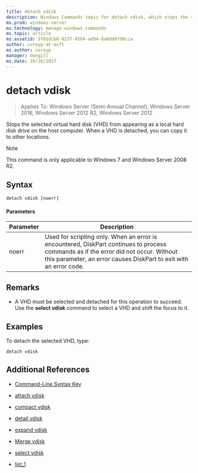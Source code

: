 ```yaml
---
title: detach vdisk
description: Windows Commands topic for detach vdisk, which stops the selected virtual hard disk (VHD) from appearing as a local hard disk drive on the host computer.
ms.prod: windows-server
ms.technology: manage-windows-commands
ms.topic: article
ms.assetid: 5f01dcb8-9237-4564-ad94-8a8dd0fd0cca
author: coreyp-at-msft
ms.author: coreyp
manager: dongill
ms.date: 10/16/2017
---
```


# detach vdisk

>Applies To: Windows Server (Semi-Annual Channel), Windows Server 2016, Windows Server 2012 R2, Windows Server 2012

Stops the selected virtual hard disk (VHD) from appearing as a local hard disk drive on the host computer. When a VHD is detached, you can copy it to other locations.  
  
> [!NOTE]  
> This command is only applicable to Windows 7 and Windows Server 2008 R2.  
  
## Syntax  
  
```  
detach vdisk [noerr]  
```  
  
#### Parameters  
  
|Parameter|Description|  
|-------|--------|  
|noerr|Used for scripting only. When an error is encountered, DiskPart continues to process commands as if the error did not occur. Without this parameter, an error causes DiskPart to exit with an error code.|  
  
## Remarks  
  
-   A VHD must be selected and detached for this operation to succeed. Use the **select vdisk** command to select a VHD and shift the focus to it.  
  
## <a name=BKMK_Examples></a>Examples  
To detach the selected VHD, type:  
  
```  
detach vdisk  
```  
  
## Additional References  
  
-   [Command-Line Syntax Key](command-line-syntax-key.md)  
  
-   [attach vdisk](attach-vdisk.md)  
  
-   [compact vdisk](compact-vdisk.md)  

-   [detail vdisk](detail-vdisk.md)  
  
-   [expand vdisk](expand-vdisk.md)  
  
-   [Merge vdisk](merge-vdisk.md)  
  
-   [select vdisk](select-vdisk.md)  
  
-   [list_1](list_1.md)  
  

